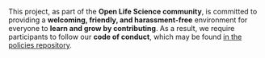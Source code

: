 This project, as part of the **Open Life Science community**, is committed to providing a **welcoming, friendly, and harassment-free** environment for everyone to **learn and grow by contributing**. As a result, we require participants to follow our **code of conduct**, which may be found [in the policies repository](https://github.com/open-life-science/policies-procedures-and-docs/blob/main/CODE_OF_CONDUCT.md).